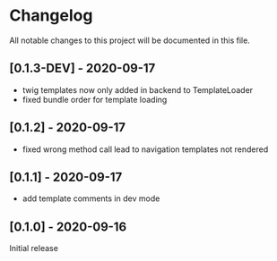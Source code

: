 # Changelog
All notable changes to this project will be documented in this file.

## [0.1.3-DEV] - 2020-09-17
- twig templates now only added in backend to TemplateLoader
- fixed bundle order for template loading

## [0.1.2] - 2020-09-17
- fixed wrong method call lead to navigation templates not rendered

## [0.1.1] - 2020-09-17
- add template comments in dev mode

## [0.1.0] - 2020-09-16
Initial release